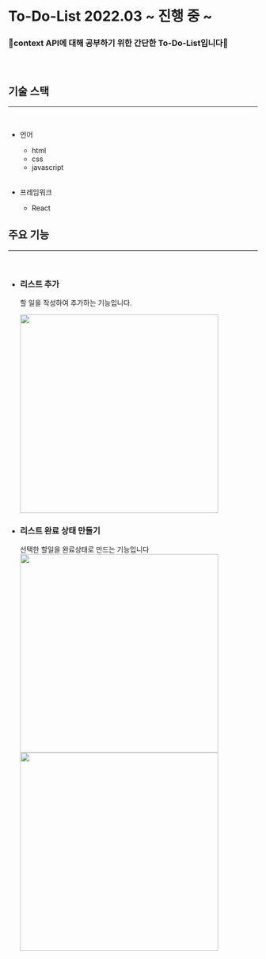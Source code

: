 # To-Do-List 2022.03 ~ 진행 중 ~

### 📑context API에 대해 공부하기 위한 간단한 To-Do-List입니다📑  <br /><br /><br/>
  
## 기술 스택
---
<br/>

* 언어
    * html
    * css
    * javascript<br/><br/>

* 프레임워크
    * React

## 주요 기능
---
<br/>

* ### 리스트 추가<br/>
    할 일을 작성하여 추가하는 기능입니다.<br/>

    <img src="https://user-images.githubusercontent.com/47405655/160804566-0d32ce48-975e-4bd0-b0ce-3875ca190aba.png" width="400"/>
  
* ### 리스트 완료 상태 만들기<br/>
    선택한 할일을 완료상태로 만드는 기능입니다<br/>
    <img src="https://user-images.githubusercontent.com/47405655/160803575-cd6bcc41-a2a7-434d-ad13-4b2182e3ea9b.png" width="400"/>
    <img src="https://user-images.githubusercontent.com/47405655/160804400-21ddcbc8-81d7-4b93-b632-197d7f25d7ba.png" width="400"/>

